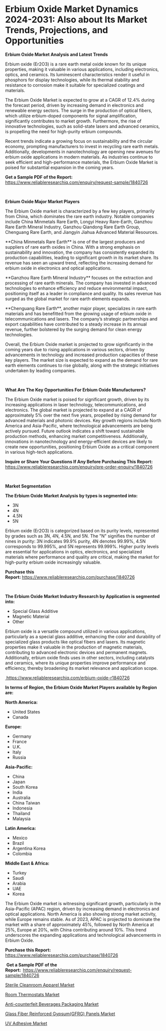 <p><h1>Erbium Oxide Market Dynamics 2024-2031: Also about Its Market Trends, Projections, and Opportunities</h1></p><p><strong>Erbium Oxide Market Analysis and Latest Trends</strong></p>
<p><p>Erbium oxide (Er2O3) is a rare earth metal oxide known for its unique properties, making it valuable in various applications, including electronics, optics, and ceramics. Its luminescent characteristics render it useful in phosphors for display technologies, while its thermal stability and resistance to corrosion make it suitable for specialized coatings and materials.</p><p>The Erbium Oxide Market is expected to grow at a CAGR of 12.4% during the forecast period, driven by increasing demand in electronics and renewable energy sectors. The surge in the production of optical fibers, which utilize erbium-doped components for signal amplification, significantly contributes to market growth. Furthermore, the rise of innovative technologies, such as solid-state lasers and advanced ceramics, is propelling the need for high-purity erbium compounds.</p><p>Recent trends indicate a growing focus on sustainability and the circular economy, prompting manufacturers to invest in recycling rare earth metals. Additionally, developments in nanotechnology are opening new avenues for erbium oxide applications in modern materials. As industries continue to seek efficient and high-performance materials, the Erbium Oxide Market is poised for substantial expansion in the coming years.</p></p>
<p><strong>Get a Sample PDF of the Report:&nbsp;</strong> <a href="https://www.reliableresearchiq.com/enquiry/request-sample/1840726?utm_campaign=100&utm_medium=2&utm_source=Github&utm_content=ia&utm_term=11112024&utm_id=erbium-oxide">https://www.reliableresearchiq.com/enquiry/request-sample/1840726</a></p>
<p>&nbsp;</p>
<p><strong>Erbium Oxide Major Market Players</strong></p>
<p><p>The Erbium Oxide market is characterized by a few key players, primarily from China, which dominates the rare earth industry. Notable companies include China Minmetals Rare Earth, Longyi Heavy Rare-Earth, Ganzhou Rare Earth Mineral Industry, Ganzhou Qiandong Rare Earth Group, Chenguang Rare Earth, and Jiangyin Jiahua Advanced Material Resources.</p><p>**China Minmetals Rare Earth** is one of the largest producers and suppliers of rare earth oxides in China. With a strong emphasis on sustainability and innovation, the company has consistently expanded its production capabilities, leading to significant growth in its market share. Its revenue has seen an upward trend, reflecting the increasing demand for erbium oxide in electronics and optical applications.</p><p>**Ganzhou Rare Earth Mineral Industry** focuses on the extraction and processing of rare earth minerals. The company has invested in advanced technologies to enhance efficiency and reduce environmental impact, positioning itself as a leader in compliance and quality. Its sales revenue has surged as the global market for rare earth elements expands.</p><p>**Chenguang Rare Earth**, another major player, specializes in rare earth materials and has benefitted from the growing usage of erbium oxide in telecommunications and lasers. The company’s strategic partnerships and export capabilities have contributed to a steady increase in its annual revenue, further bolstered by the surging demand for clean energy technologies.</p><p>Overall, the Erbium Oxide market is projected to grow significantly in the coming years due to rising applications in various sectors, driven by advancements in technology and increased production capacities of these key players. The market size is expected to expand as the demand for rare earth elements continues to rise globally, along with the strategic initiatives undertaken by leading companies.</p></p>
<p>&nbsp;</p>
<p><strong>What Are The Key Opportunities For Erbium Oxide Manufacturers?</strong></p>
<p><p>The Erbium Oxide market is poised for significant growth, driven by its increasing applications in laser technology, telecommunications, and electronics. The global market is projected to expand at a CAGR of approximately 5% over the next five years, propelled by rising demand for advanced materials and photonic devices. Key growth regions include North America and Asia-Pacific, where technological advancements are being actively pursued. Future outlook indicates a shift toward sustainable production methods, enhancing market competitiveness. Additionally, innovations in nanotechnology and energy-efficient devices are likely to create new opportunities, positioning Erbium Oxide as a critical component in various high-tech applications.</p></p>
<p><strong>Inquire or Share Your Questions If Any Before Purchasing This Report:</strong> <a href="https://www.reliableresearchiq.com/enquiry/pre-order-enquiry/1840726?utm_campaign=100&utm_medium=2&utm_source=Github&utm_content=ia&utm_term=11112024&utm_id=erbium-oxide">https://www.reliableresearchiq.com/enquiry/pre-order-enquiry/1840726</a></p>
<p>&nbsp;</p>
<p><strong>Market Segmentation</strong></p>
<p><strong>The Erbium Oxide Market Analysis by types is segmented into:</strong></p>
<p><ul><li>3N</li><li>4N</li><li>4.5N</li><li>5N</li></ul></p>
<p><p>Erbium oxide (Er2O3) is categorized based on its purity levels, represented by grades such as 3N, 4N, 4.5N, and 5N. The "N" signifies the number of nines in purity: 3N indicates 99.9% purity, 4N denotes 99.99%, 4.5N corresponds to 99.995%, and 5N represents 99.999%. Higher purity levels are essential for applications in optics, electronics, and specialized materials where performance and quality are critical, making the market for high-purity erbium oxide increasingly valuable.</p></p>
<p><strong>Purchase this Report:&nbsp;</strong><a href="https://www.reliableresearchiq.com/purchase/1840726?utm_campaign=100&utm_medium=2&utm_source=Github&utm_content=ia&utm_term=11112024&utm_id=erbium-oxide">https://www.reliableresearchiq.com/purchase/1840726</a></p>
<p>&nbsp;</p>
<p><strong>The Erbium Oxide Market Industry Research by Application is segmented into:</strong></p>
<p><ul><li>Special Glass Additive</li><li>Magnetic Material</li><li>Other</li></ul></p>
<p><p>Erbium oxide is a versatile compound utilized in various applications, particularly as a special glass additive, enhancing the color and durability of specialized glass products like optical fibers and lasers. Its magnetic properties make it valuable in the production of magnetic materials, contributing to advanced electronic devices and permanent magnets. Additionally, erbium oxide finds uses in other sectors, including catalysts and ceramics, where its unique properties improve performance and efficiency, thereby broadening its market relevance and application scope.</p></p>
<p><a href="https://www.reliableresearchiq.com/erbium-oxide-r1840726?utm_campaign=100&utm_medium=2&utm_source=Github&utm_content=ia&utm_term=11112024&utm_id=erbium-oxide">&nbsp;https://www.reliableresearchiq.com/erbium-oxide-r1840726</a></p>
<p><strong>In terms of Region, the Erbium Oxide Market Players available by Region are:</strong></p>
<p>
    <p> <strong> North America: </strong>
        <ul>
            <li>United States</li>
            <li>Canada</li>
        </ul>
        </p> 
    <p> <strong> Europe: </strong>
        <ul>
            <li>Germany</li>
            <li>France</li>
            <li>U.K.</li>
            <li>Italy</li>
            <li>Russia</li>
        </ul>
        </p> 
    <p> <strong> Asia-Pacific: </strong>
        <ul>
            <li>China</li>
            <li>Japan</li>
            <li>South Korea</li>
            <li>India</li>
            <li>Australia</li>
            <li>China Taiwan</li>
            <li>Indonesia</li>
            <li>Thailand</li>
            <li>Malaysia</li>
        </ul>
        </p> 
    <p> <strong> Latin America: </strong>
        <ul>
            <li>Mexico</li>
            <li>Brazil</li>
            <li>Argentina Korea</li>
            <li>Colombia</li>
        </ul>
        </p> 
    <p> <strong> Middle East & Africa: </strong>
        <ul>
            <li>Turkey</li>
            <li>Saudi</li>
            <li>Arabia</li>
            <li>UAE</li>
            <li>Korea</li>
        </ul>
    </p>
    </p>
<p><p>The Erbium Oxide market is witnessing significant growth, particularly in the Asia-Pacific (APAC) region, driven by increasing demand in electronics and optical applications. North America is also showing strong market activity, while Europe remains stable. As of 2023, APAC is projected to dominate the market with a share of approximately 45%, followed by North America at 25%, Europe at 20%, with China contributing around 10%. This trend underscores the expanding applications and technological advancements in Erbium Oxide.</p></p>
<p><strong>Purchase this Report: </strong><a href="https://www.reliableresearchiq.com/purchase/1840726?utm_campaign=100&utm_medium=2&utm_source=Github&utm_content=ia&utm_term=11112024&utm_id=erbium-oxide">https://www.reliableresearchiq.com/purchase/1840726</a></p>
<p>&nbsp;<strong>Get a Sample PDF of the Report:&nbsp;&nbsp;</strong><a href="https://www.reliableresearchiq.com/enquiry/request-sample/1840726?utm_campaign=100&utm_medium=2&utm_source=Github&utm_content=ia&utm_term=11112024&utm_id=erbium-oxide">https://www.reliableresearchiq.com/enquiry/request-sample/1840726</a></p>
<p><strong></strong></p>
<p><p><a href="https://issuu.com/reportprime-2/docs/sterile-cleanroom-apparel-market-si_5470bfee392140?utm_campaign=100&utm_medium=2&utm_source=Github&utm_content=ia&utm_term=11112024&utm_id=erbium-oxide">Sterile Cleanroom Apparel Market</a></p><p><a href="https://github.com/kymakles68e5/Market-Research-Report-List-1/blob/main/room-thermostats-market.md?utm_campaign=100&utm_medium=2&utm_source=Github&utm_content=ia&utm_term=11112024&utm_id=erbium-oxide">Room Thermostats Market</a></p><p><a href="https://www.linkedin.com/pulse/anti-counterfeit-beverages-packaging-market-outlook-complete-mdkwc?utm_campaign=100&utm_medium=2&utm_source=Github&utm_content=ia&utm_term=11112024&utm_id=erbium-oxide">Anti-counterfeit Beverages Packaging Market</a></p><p><a href="https://www.linkedin.com/pulse/glass-fiber-reinforced-gypsumgfrg-panels-sector-surge-56-growth-hentc?utm_campaign=100&utm_medium=2&utm_source=Github&utm_content=ia&utm_term=11112024&utm_id=erbium-oxide">Glass Fiber Reinforced Gypsum(GFRG) Panels Market</a></p><p><a href="https://github.com/lyndi2n3hdalbey/Market-Research-Report-List-1/blob/main/uv-adhesive-market.md?utm_campaign=100&utm_medium=2&utm_source=Github&utm_content=ia&utm_term=11112024&utm_id=erbium-oxide">UV Adhesive Market</a></p></p>